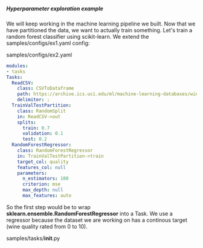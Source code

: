 ##### Hyperparameter exploration example

We will keep working in the machine learning pipeline we built. Now that we have partitioned the data, we want to actually train something.
Let's train a random forest classifier using scikit-learn. We extend the samples/configs/ex1.yaml config:

samples/configs/ex2.yaml
```yaml
modules:
- tasks
Tasks:
  ReadCSV:
    class: CSVToDataframe
    path: https://archive.ics.uci.edu/ml/machine-learning-databases/wine-quality/winequality-red.csv
    delimiter: ;
  TrainValTestPartition:
    class: RandomSplit
    in: ReadCSV->out
    splits:
      train: 0.7
      validation: 0.1
      test: 0.2
  RandomForestRegressor:
    class: RandomForestRegressor
    in: TrainValTestPartition->train
    target_col: quality
    features_col: null
    parameters:
      n_estimators: 100
      criterion: mse
      max_depth: null
      max_features: auto
```

So the first step would be to wrap **sklearn.ensemble.RandomForestRegressor** into a Task. We use a regressor because the dataset we are working on has a continous target (wine quality rated from 0 to 10).

samples/tasks/__init__.py
```python

```


